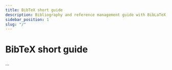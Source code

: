 ```yaml
---
title: BibTeX short guide
description: Bibliography and reference management guide with BibLaTeX, CiteDrive and Overleaf.
sidebar_position: 1
slug: "/"
---
```


# BibTeX short guide

...
